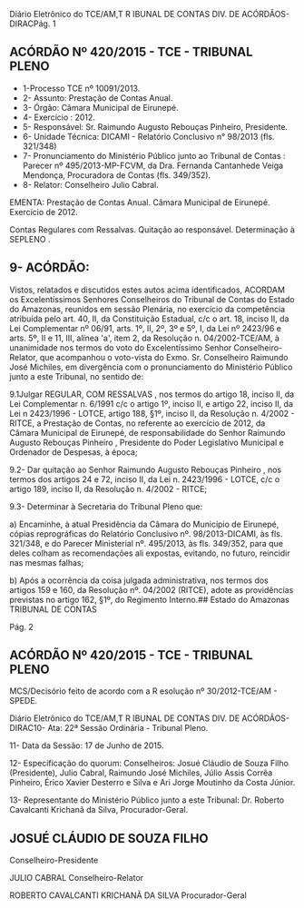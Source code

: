 Diário Eletrônico do TCE/AM,T R IBUNAL DE CONTAS DIV. DE ACÓRDÃOS-DIRACPág. 1

## ACÓRDÃO Nº 420/2015 - TCE - TRIBUNAL PLENO

- 1-Processo TCE nº 10091/2013.
- 2- Assunto: Prestação de Contas Anual.
- 3- Órgão: Câmara Municipal de Eirunepé.
- 4- Exercício : 2012.
- 5- Responsável: Sr. Raimundo Augusto Rebouças Pinheiro, Presidente.
- 6- Unidade Técnica: DICAMI - Relatório Conclusivo n° 98/2013 (fls. 321/348)
- 7-  Pronunciamento  do  Ministério  Público  junto  ao  Tribunal  de  Contas :  Parecer  nº 495/2013-MP-FCVM,  da  Dra.  Fernanda  Cantanhede  Veiga  Mendonça,  Procuradora  de Contas (fls. 349/352).
- 8- Relator: Conselheiro Julio Cabral.

EMENTA: Prestação de Contas Anual. Câmara Municipal de Eirunepé. Exercício de 2012.

Contas Regulares com Ressalvas. Quitação ao responsável. Determinação à SEPLENO .

## 9- ACÓRDÃO:

Vistos, relatados e discutidos estes autos acima identificados,  ACORDAM os Excelentíssimos  Senhores  Conselheiros do Tribunal de Contas do Estado do Amazonas, reunidos em sessão Plenária, no exercício da competência atribuída  pelo art. 40, II, da Constituição Estadual, c/c o art. 18, inciso II, da Lei Complementar nº 06/91, arts. 1º, II, 2º, 3º e 5º, I, da Lei nº 2423/96 e arts. 5º, II e 11, III, alínea 'a', item 2, da Resolução n.  04/2002-TCE/AM, à  unanimidade nos  termos  do  voto  do  Excelentíssimo  Senhor Conselheiro-Relator,  que  acompanhou  o  voto-vista  do  Exmo. Sr.  Conselheiro  Raimundo José Michiles, em divergência com o pronunciamento do Ministério Público junto a este Tribunal, no sentido de:

9.1Julgar REGULAR, COM RESSALVAS ,  nos termos do artigo 18, inciso II, da Lei Complementar n. 6/1991 c/c o artigo 1º, inciso  II,  e artigo 22, inciso  II, da  Lei n 2423/1996  -  LOTCE,  artigo  188,  §1º,  inciso  II,  da  Resolução  n.  4/2002  -  RITCE,  a Prestação  de  Contas,  no  referente  ao  exercício  de  2012,  da  Câmara  Municipal  de Eirunepé,  de  responsabilidade  do Senhor  Raimundo  Augusto  Rebouças  Pinheiro , Presidente do Poder Legislativo Municipal e Ordenador de Despesas, à época;

9.2- Dar quitação ao Senhor Raimundo  Augusto Rebouças Pinheiro ,  nos termos dos artigos 24 e 72, inciso II, da Lei n. 2423/1996 - LOTCE, c/c o artigo 189, inciso II, da Resolução n. 4/2002 - RITCE;

9.3- Determinar à Secretaria do Tribunal Pleno que:

a) Encaminhe, à atual Presidência da Câmara do  Município de Eirunepé, cópias  reprográficas  do  Relatório  Conclusivo  nº.  98/2013-DICAMI,  às  fls.  321/348,  e  do Parecer Ministerial nº. 495/2013, às fls. 349/352, para que deles colham as recomendações ali expostas, evitando, no futuro, reincidir nas mesmas falhas;

b) Após  a  ocorrência  da  coisa  julgada  administrativa,  nos  termos  dos artigos 159 e 160, da Resolução nº. 04/2002 (RITCE), adote as providências previstas no artigo 162, §1º, do Regimento Interno.## Estado do Amazonas TRIBUNAL DE CONTAS

Pág. 2

## ACÓRDÃO Nº 420/2015 - TCE - TRIBUNAL PLENO

MCS/Decisório feito de acordo com a R esolução nº 30/2012-TCE/AM - SPEDE.

Diário Eletrônico do TCE/AM,T R IBUNAL DE CONTAS DIV. DE ACÓRDÃOS-DIRAC10- Ata: 22ª Sessão Ordinária - Tribunal Pleno.

11- Data da Sessão: 17 de Junho de 2015.

12- Especificação do quorum: Conselheiros: Josué Cláudio de Souza Filho (Presidente), Julio Cabral, Raimundo José Michiles, Júlio Assis Corrêa Pinheiro, Érico Xavier Desterro e Silva e Ari Jorge Moutinho da Costa Júnior.

13- Representante do Ministério Público junto a este Tribunal: Dr. Roberto Cavalcanti Krichanã da Silva, Procurador-Geral.

## JOSUÉ CLÁUDIO DE SOUZA FILHO

Conselheiro-Presidente

JULIO CABRAL Conselheiro-Relator

ROBERTO CAVALCANTI KRICHANÃ DA SILVA Procurador-Geral